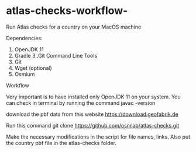 # atlas-checks-workflow-
Run Atlas checks for a country on your MacOS machine 

Dependencies:

1. OpenJDK 11
2. Gradle
3 .Git Command Line Tools
4. Git
5. Wget (optional)
6. Osmium



Workflow



Very important is to have installed only OpenJDK 11 on your system. You can check in terminal by running the command javac -version

download the pbf data from this website https://download.geofabrik.de

Run this command git clone https://github.com/osmlab/atlas-checks.git

Make the necessary modifications in the script for file names, links.
Also put the country pbf file in the atlas-checks folder.

